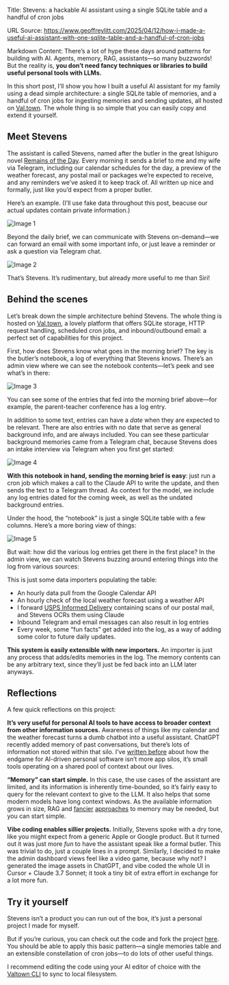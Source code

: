 Title: Stevens: a hackable AI assistant using a single SQLite table and a handful of cron jobs

URL Source: https://www.geoffreylitt.com/2025/04/12/how-i-made-a-useful-ai-assistant-with-one-sqlite-table-and-a-handful-of-cron-jobs

Markdown Content:
There’s a lot of hype these days around patterns for building with AI. Agents, memory, RAG, assistants—so many buzzwords! But the reality is, **you don’t need fancy techniques or libraries to build useful personal tools with LLMs.**

In this short post, I’ll show you how I built a useful AI assistant for my family using a dead simple architecture: a single SQLite table of memories, and a handful of cron jobs for ingesting memories and sending updates, all hosted on [Val.town](https://www.val.town/). The whole thing is so simple that you can easily copy and extend it yourself.

Meet Stevens
------------

The assistant is called Stevens, named after the butler in the great Ishiguro novel [Remains of the Day](https://en.wikipedia.org/wiki/The_Remains_of_the_Day). Every morning it sends a brief to me and my wife via Telegram, including our calendar schedules for the day, a preview of the weather forecast, any postal mail or packages we’re expected to receive, and any reminders we’ve asked it to keep track of. All written up nice and formally, just like you’d expect from a proper butler.

Here’s an example. (I’ll use fake data throughout this post, beacuse our actual updates contain private information.)

![Image 1](https://www.geoffreylitt.com/images/article_images/stevens/telegram.png?1744560139)

Beyond the daily brief, we can communicate with Stevens on-demand—we can forward an email with some important info, or just leave a reminder or ask a question via Telegram chat.

![Image 2](https://www.geoffreylitt.com/images/article_images/stevens/coffee.png?1744560139)

That’s Stevens. It’s rudimentary, but already more useful to me than Siri!

Behind the scenes
-----------------

Let’s break down the simple architecture behind Stevens. The whole thing is hosted on [Val.town](https://www.val.town/), a lovely platform that offers SQLite storage, HTTP request handling, scheduled cron jobs, and inbound/outbound email: a perfect set of capabilities for this project.

First, how does Stevens know what goes in the morning brief? The key is the butler’s notebook, a log of everything that Stevens knows. There’s an admin view where we can see the notebook contents—let’s peek and see what’s in there:

![Image 3](https://www.geoffreylitt.com/images/article_images/stevens/notebook.png?1744560139)

You can see some of the entries that fed into the morning brief above—for example, the parent-teacher conference has a log entry.

In addition to some text, entries can have a _date_ when they are expected to be relevant. There are also entries with no date that serve as general background info, and are always included. You can see these particular background memories came from a Telegram chat, because Stevens does an intake interview via Telegram when you first get started:

![Image 4](https://www.geoffreylitt.com/images/article_images/stevens/background.png?1744560139)

**With this notebook in hand, sending the morning brief is easy**: just run a cron job which makes a call to the Claude API to write the update, and then sends the text to a Telegram thread. As context for the model, we include any log entries dated for the coming week, as well as the undated background entries.

Under the hood, the “notebook” is just a single SQLite table with a few columns. Here’s a more boring view of things:

![Image 5](https://www.geoffreylitt.com/images/article_images/stevens/db.png?1744560139)

But wait: how did the various log entries get there in the first place? In the admin view, we can watch Stevens buzzing around entering things into the log from various sources:

This is just some data importers populating the table:

*   An hourly data pull from the Google Calendar API
*   An hourly check of the local weather forecast using a weather API
*   I forward [USPS Informed Delivery](https://www.usps.com/manage/informed-delivery.htm) containing scans of our postal mail, and Stevens OCRs them using Claude
*   Inbound Telegram and email messages can also result in log entries
*   Every week, some “fun facts” get added into the log, as a way of adding some color to future daily updates.

**This system is easily extensible with new importers.** An importer is just any process that adds/edits memories in the log. The memory contents can be any arbitrary text, since they’ll just be fed back into an LLM later anyways.

Reflections
-----------

A few quick reflections on this project:

**It’s very useful for personal AI tools to have access to broader context from other information sources.** Awareness of things like my calendar and the weather forecast turns a dumb chatbot into a useful assistant. ChatGPT recently added memory of past conversations, but there’s lots of information not stored within that silo. I’ve [written before](https://x.com/geoffreylitt/status/1810442615264796864) about how the endgame for AI-driven personal software isn’t more app silos, it’s small tools operating on a shared pool of context about our lives.

**“Memory” can start simple.** In this case, the use cases of the assistant are limited, and its information is inherently time-bounded, so it’s fairly easy to query for the relevant context to give to the LLM. It also helps that some modern models have long context windows. As the available information grows in size, RAG and [fancier](https://x.com/sjwhitmore/status/1910439061615239520) [approaches](https://arxiv.org/abs/2304.03442) to memory may be needed, but you can start simple.

**Vibe coding enables sillier projects.** Initially, Stevens spoke with a dry tone, like you might expect from a generic Apple or Google product. But it turned out it was just more _fun_ to have the assistant speak like a formal butler. This was trivial to do, just a couple lines in a prompt. Similarly, I decided to make the admin dashboard views feel like a video game, because why not? I generated the image assets in ChatGPT, and vibe coded the whole UI in Cursor + Claude 3.7 Sonnet; it took a tiny bit of extra effort in exchange for a lot more fun.

Try it yourself
---------------

Stevens isn’t a product you can run out of the box, it’s just a personal project I made for myself.

But if you’re curious, you can check out the code and fork the project [here](https://www.val.town/x/geoffreylitt/stevensDemo). You should be able to apply this basic pattern—a single memories table and an extensible constellation of cron jobs—to do lots of other useful things.

I recommend editing the code using your AI editor of choice with the [Valtown CLI](https://github.com/pomdtr/vt) to sync to local filesystem.

